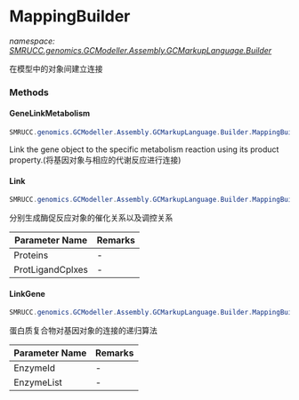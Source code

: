 ﻿# MappingBuilder
_namespace: [SMRUCC.genomics.GCModeller.Assembly.GCMarkupLanguage.Builder](./index.md)_

在模型中的对象间建立连接



### Methods

#### GeneLinkMetabolism
```csharp
SMRUCC.genomics.GCModeller.Assembly.GCMarkupLanguage.Builder.MappingBuilder.GeneLinkMetabolism
```
Link the gene object to the specific metabolism reaction using its product property.(将基因对象与相应的代谢反应进行连接)

#### Link
```csharp
SMRUCC.genomics.GCModeller.Assembly.GCMarkupLanguage.Builder.MappingBuilder.Link(SMRUCC.genomics.Assembly.MetaCyc.File.DataFiles.Proteins,SMRUCC.genomics.Assembly.MetaCyc.File.DataFiles.ProtLigandCplxes,SMRUCC.genomics.Assembly.MetaCyc.File.DataFiles.Compounds,SMRUCC.genomics.Assembly.MetaCyc.File.DataFiles.Regulations)
```
分别生成酶促反应对象的催化关系以及调控关系

|Parameter Name|Remarks|
|--------------|-------|
|Proteins|-|
|ProtLigandCplxes|-|


#### LinkGene
```csharp
SMRUCC.genomics.GCModeller.Assembly.GCMarkupLanguage.Builder.MappingBuilder.LinkGene(System.String,System.Collections.Generic.List{SMRUCC.genomics.Assembly.MetaCyc.File.DataFiles.Slots.Protein.IEnzyme},System.Int32)
```
蛋白质复合物对基因对象的连接的递归算法

|Parameter Name|Remarks|
|--------------|-------|
|EnzymeId|-|
|EnzymeList|-|




